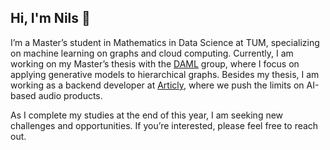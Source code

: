 ## Hi, I'm Nils 👋

I’m a Master’s student in Mathematics in Data Science at TUM, specializing on machine learning on graphs and cloud computing. Currently, I am working on my Master’s thesis with the [DAML](https://www.cs.cit.tum.de/en/daml/home/) group, where I focus on applying generative models to hierarchical graphs. Besides my thesis, I am working as a backend developer at [Articly](https://www.articly.de), where we push the limits on AI-based audio products.

As I complete my studies at the end of this year, I am seeking new challenges and opportunities. If you’re interested, please feel free to reach out.
